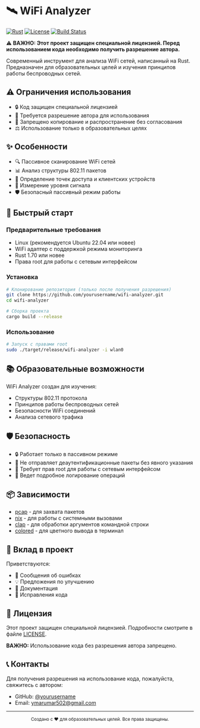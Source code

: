 # 🛰️ WiFi Analyzer

[![Rust](https://img.shields.io/badge/Rust-1.70+-blue.svg)](https://www.rust-lang.org)
[![License](https://img.shields.io/badge/License-Custom-red.svg)](LICENSE)
[![Build Status](https://github.com/yourusername/wifi-analyzer/actions/workflows/rust.yml/badge.svg)](https://github.com/yourusername/wifi-analyzer/actions)

⚠️ **ВАЖНО: Этот проект защищен специальной лицензией. Перед использованием кода необходимо получить разрешение автора.**

Современный инструмент для анализа WiFi сетей, написанный на Rust. Предназначен для образовательных целей и изучения принципов работы беспроводных сетей.

## ⚠️ Ограничения использования

- 🔒 Код защищен специальной лицензией
- 📝 Требуется разрешение автора для использования
- 🚫 Запрещено копирование и распространение без согласования
- ⚖️ Использование только в образовательных целях

## ✨ Особенности

- 🔍 Пассивное сканирование WiFi сетей
- 📊 Анализ структуры 802.11 пакетов
- 📡 Определение точек доступа и клиентских устройств
- 📶 Измерение уровня сигнала
- 🛡️ Безопасный пассивный режим работы

## 🚀 Быстрый старт

### Предварительные требования

- Linux (рекомендуется Ubuntu 22.04 или новее)
- WiFi адаптер с поддержкой режима мониторинга
- Rust 1.70 или новее
- Права root для работы с сетевым интерфейсом

### Установка

```bash
# Клонирование репозитория (только после получения разрешения)
git clone https://github.com/yourusername/wifi-analyzer.git
cd wifi-analyzer

# Сборка проекта
cargo build --release
```

### Использование

```bash
# Запуск с правами root
sudo ./target/release/wifi-analyzer -i wlan0
```

## 📚 Образовательные возможности

WiFi Analyzer создан для изучения:
- Структуры 802.11 протокола
- Принципов работы беспроводных сетей
- Безопасности WiFi соединений
- Анализа сетевого трафика

## 🛡️ Безопасность

- 🔒 Работает только в пассивном режиме
- 🚫 Не отправляет деаутентификационные пакеты без явного указания
- 🔐 Требует прав root для работы с сетевым интерфейсом
- 📝 Ведет подробное логирование операций

## 📦 Зависимости

- [pcap](https://crates.io/crates/pcap) - для захвата пакетов
- [nix](https://crates.io/crates/nix) - для работы с системными вызовами
- [clap](https://crates.io/crates/clap) - для обработки аргументов командной строки
- [colored](https://crates.io/crates/colored) - для цветного вывода в терминал

## 🤝 Вклад в проект

Приветствуются:
- 🐛 Сообщения об ошибках
- 💡 Предложения по улучшению
- 📝 Документация
- 🔧 Исправления кода

## 📄 Лицензия

Этот проект защищен специальной лицензией. Подробности смотрите в файле [LICENSE](LICENSE).

**ВАЖНО:** Использование кода без разрешения автора запрещено.

## 📞 Контакты

Для получения разрешения на использование кода, пожалуйста, свяжитесь с автором:
- GitHub: [@yourusername](https://github.com/scrollDynasty)
- Email: ymarumar502@gmail.com

---

<div align="center">
  <sub>Создано с ❤️ для образовательных целей. Все права защищены.</sub>
</div> 